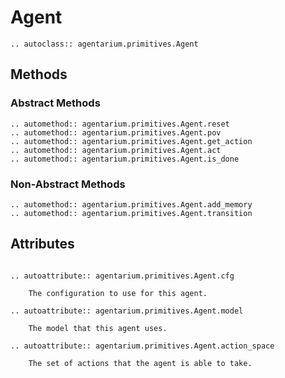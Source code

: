# Agent

```{eval-rst}
.. autoclass:: agentarium.primitives.Agent
```

## Methods

### Abstract Methods
```{eval-rst}
.. automethod:: agentarium.primitives.Agent.reset
.. automethod:: agentarium.primitives.Agent.pov
.. automethod:: agentarium.primitives.Agent.get_action
.. automethod:: agentarium.primitives.Agent.act
.. automethod:: agentarium.primitives.Agent.is_done
```
### Non-Abstract Methods
```{eval-rst}
.. automethod:: agentarium.primitives.Agent.add_memory
.. automethod:: agentarium.primitives.Agent.transition
```

## Attributes
```{eval-rst}
        
.. autoattribute:: agentarium.primitives.Agent.cfg

    The configuration to use for this agent.
    
.. autoattribute:: agentarium.primitives.Agent.model

    The model that this agent uses.
    
.. autoattribute:: agentarium.primitives.Agent.action_space

    The set of actions that the agent is able to take.
```
